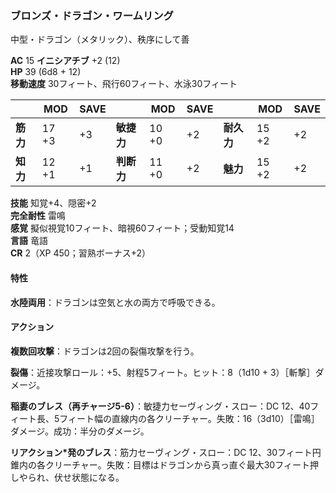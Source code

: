 ### ブロンズ・ドラゴン・ワームリング
中型・ドラゴン（メタリック）、秩序にして善

**AC** 15 **イニシアチブ** +2 (12)  
**HP** 39 (6d8 + 12)  
**移動速度** 30フィート、飛行60フィート、水泳30フィート

|      | MOD | SAVE |      | MOD | SAVE |      | MOD | SAVE |
|------|-----|------|------|-----|------|------|-----|------|
| **筋力** | 17 +3 | +3 | **敏捷力** | 10 +0 | +2 | **耐久力** | 15 +2 | +2 |
| **知力** | 12 +1 | +1 | **判断力** | 11 +0 | +2 | **魅力** | 15 +2 | +2 |

**技能** 知覚+4、隠密+2  
**完全耐性** 雷鳴  
**感覚** 擬似視覚10フィート、暗視60フィート；受動知覚14  
**言語** 竜語  
**CR** 2（XP 450；習熟ボーナス+2）

#### 特性

**水陸両用**：ドラゴンは空気と水の両方で呼吸できる。

#### アクション

**複数回攻撃**：ドラゴンは2回の裂傷攻撃を行う。

**裂傷**：近接攻撃ロール：+5、射程5フィート。ヒット：8（1d10 + 3）［斬撃］ダメージ。

**稲妻のブレス（再チャージ5-6）**：敏捷力セーヴィング・スロー：DC 12、40フィート長、5フィート幅の直線内の各クリーチャー。失敗：16（3d10）［雷鳴］ダメージ。成功：半分のダメージ。

**リアクション*発のブレス**：筋力セーヴィング・スロー：DC 12、30フィート円錐内の各クリーチャー。失敗：目標はドラゴンから真っ直ぐ最大30フィート押しやられ、伏せ状態になる。